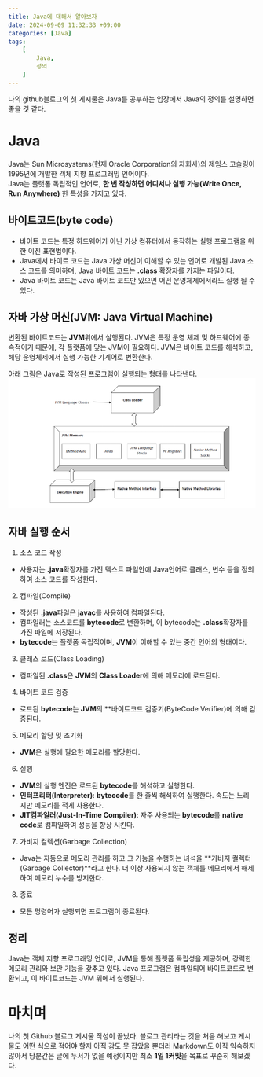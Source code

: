 ```yaml
---
title: Java에 대해서 알아보자
date: 2024-09-09 11:32:33 +09:00
categories: [Java]
tags:
    [
        Java,
        정의
    ]
---
```


나의 github블로그의 첫 게시물은 Java를 공부하는 입장에서 Java의 정의를 설명하면 좋을 것 같다.

# Java
Java는 Sun Microsystems(현재 Oracle Corporation의 자회사)의 제임스 고슬링이 1995년에 개발한 객체 지향 프로그래밍 언어이다.  
Java는 플랫폼 독립적인 언어로, **한 번 작성하면 어디서나 실행 가능(Write Once, Run Anywhere)** 한 특성을 가지고 있다.

## 바이트코드(byte code)
- 바이트 코드는 특정 하드웨어가 아닌 가상 컴퓨터에서 동작하는 실행 프로그램을 위한 이진 표현법이다.
- Java에서 바이트 코드는 Java 가상 머신이 이해할 수 있는 언어로 개발된 Java 소스 코드를 의미하며, Java 바이트 코드는 **.class** 확장자를 가지는 파일이다.
- Java 바이트 코드는 Java 바이트 코드만 있으면 어떤 운영체제에서라도 실행 될 수 있다.
  
## 자바 가상 머신(JVM: Java Virtual Machine)
변환된 바이트코드는 **JVM**위에서 실행된다. JVM은 특정 운영 체제 및 하드웨어에 종속적이기 때문에, 각 플랫폼에 맞는 JVM이 필요하다. JVM은 바이트 코드를 해석하고, 해당 운영체제에서 실행 가능한 기계어로 변환한다.  

아래 그림은 Java로 작성된 프로그램이 실행되는 형태를 나타낸다.  
![image](assets/img/JVM.PNG)  

## 자바 실행 순서
1. 소스 코드 작성
- 사용자는 **.java**확장자를 가진 텍스트 파일안에 Java언어로 클래스, 변수 등을 정의하여 소스 코드를 작성한다.  
2. 컴파일(Compile)
- 작성된 **.java**파일은 **javac**를 사용하여 컴파일된다.
- 컴파일러는 소스코드를 **bytecode**로 변환하며, 이 bytecode는 **.class**확장자를 가진 파일에 저장된다.
- **bytecode**는 플랫폼 독립적이며, **JVM**이 이해할 수 있는 중간 언어의 형태이다.
3. 클래스 로드(Class Loading)
- 컴파일된 **.class**은 **JVM**의 **Class Loader**에 의해 메모리에 로드된다.
4. 바이트 코드 검증
- 로드된 **bytecode**는 **JVM**의 **바이트코드 검증기(ByteCode Verifier)에 의해 검증된다.
5. 메모리 할당 및 초기화
- **JVM**은 실행에 필요한 메모리를 할당한다.
6. 실행
- **JVM**의 실행 엔진은 로드된 **bytecode**를 해석하고 실행한다.
- **인터프리터(Interpreter)**: **bytecode**를 한 줄씩 해석하여 실행한다. 속도는 느리지만 메모리를 적게 사용한다.
- **JIT컴파일러(Just-In-Time Compiler)**: 자주 사용되는 **bytecode**를 **native code**로 컴파일하여 성능을 향상 시킨다.
7. 가비지 컬렉션(Garbage Collection)
- Java는 자동으로 메모리 관리를 하고 그 기능을 수행하는 녀석을 **가비지 컬렉터(Garbage Collector)**라고 한다. 더 이상 사용되지 않는 객체를 메모리에서 해제하여 메모리 누수를 방지한다.
8. 종료
- 모든 명령어가 실행되면 프로그램이 종료된다.  

## 정리
Java는 객체 지향 프로그래밍 언어로, JVM을 통해 플랫폼 독립성을 제공하며, 강력한 메모리 관리와 보안 기능을 갖추고 있다. Java 프로그램은 컴파일되어 바이트코드로 변환되고, 이 바이트코드는 JVM 위에서 실행된다.  

# 마치며
나의 첫 Github 블로그 게시물 작성이 끝났다. 블로그 관리라는 것을 처음 해보고 게시물도 어떤 식으로 적어야 할지 아직 감도 못 잡았을 뿐더러 Markdown도 아직 익숙하지 않아서 당분간은 글에 두서가 없을 예정이지만 최소 **1일 1커밋**을 목표로 꾸준히 해보겠다.